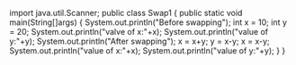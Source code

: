 import java.util.Scanner;
public class Swap1 {
 public static void main(String[]args) {
  System.out.println("Before swapping");
  int x = 10;
  int y = 20;
  System.out.println("valve of x:"+x);
  System.out.println("value of y:"+y);
  System.out.println("After swapping");
  x = x+y;
  y = x-y;
  x = x-y;
  System.out.println("value of x:"+x);
  System.out.println("value of y:"+y);
  }
 }
